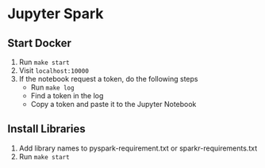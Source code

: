 # Jupyter Spark

## Start Docker
1. Run ```make start```
2. Visit ```localhost:10000```
3. If the notebook request a token, do the following steps
    - Run ```make log```
    - Find a token in the log
    - Copy a token and paste it to the Jupyter Notebook

## Install Libraries
1. Add library names to pyspark-requirement.txt or sparkr-requirements.txt
2. Run ```make start```